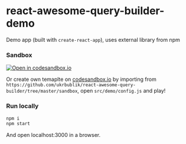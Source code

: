 # react-awesome-query-builder-demo

Demo app (built with `create-react-app`), uses external library from npm

### Sandbox
[![Open in codesandbox.io](https://codesandbox.io/static/img/play-codesandbox.svg)](https://codesandbox.io/s/github/ukrbublik/react-awesome-query-builder/tree/master/examples?module=%2Fsrc%2Fdemo%2Fconfig.js)

Or create own temaplte on [codesandbox.io](https://codesandbox.io/) by importing from `https://github.com/ukrbublik/react-awesome-query-builder/tree/master/sandbox`, open `src/demo/config.js` and play!


### Run locally
```sh
npm i
npm start
```
And open localhost:3000 in a browser.

